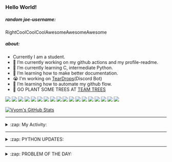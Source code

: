### Hello World!

##### random joe-username:
<!--DON'T REMOVE--->
<!--username:START-->
RightCoolCoolCoolAwesomeAwesomeAwesome
<!--username:END-->

##### about:
- Currently I am a student.
- 🔭 I’m currently working on my github actions and my profile-readme. 
- 🌱 I’m currently learning C, intermediate Python.
- 🌱 I’m learning how to make better documentation.
- 😭 I'm working on [TearDrops](https://github.com/Vyvy-vi/TearDrops)(Discord Bot)
- 🌱 I’m learning how to automate my github flow.
- 🌱 GO PLANT SOME TREES AT [TEAM TREES](https://teamtrees.org/)

![](https://img.shields.io/badge/Editor-Vim-informational?style=flat&logo=Editor&logoColor=white&color=2bbc8a)
![](https://img.shields.io/badge/Editor-VScode-informational?style=flat&logo=<LOGO_NAME>&logoColor=white&color=2bbc8a)
![](https://img.shields.io/badge/OS-MacOS-informational?style=flat&logo=<LOGO_NAME>&logoColor=white&color=2bbc8a)
![](https://img.shields.io/badge/OS-Fedora-informational?style=flat&logo=<LOGO_NAME>&logoColor=white&color=2bbc8a)
![](https://img.shields.io/badge/OS-Ubuntu-informational?style=flat&logo=<LOGO_NAME>&logoColor=white&color=2bbc8a)
![](https://img.shields.io/badge/Tools-mysql-informational?style=flat&logo=<LOGO_NAME>&logoColor=white&color=2bbc8a)
![](https://img.shields.io/badge/Tools-MongoDB-informational?style=flat&logo=<LOGO_NAME>&logoColor=white&color=2bbc8a)
![](https://img.shields.io/badge/Tools-DiscordAPI-informational?style=flat&logo=<LOGO_NAME>&logoColor=white&color=2bbc8a)
![](https://img.shields.io/badge/Tools-GoogleAPIs-informational?style=flat&logo=<LOGO_NAME>&logoColor=white&color=2bbc8a)
![](https://img.shields.io/badge/Tools-ScikitLearn-informational?style=flat&logo=<LOGO_NAME>&logoColor=white&color=2bbc8a)
![](https://img.shields.io/badge/Tools-json-informational?style=flat&logo=<LOGO_NAME>&logoColor=white&color=2bbc8a)
![](https://img.shields.io/badge/Tools-Metasploit-informational?style=flat&logo=<LOGO_NAME>&logoColor=white&color=2bbc8a)
![](https://img.shields.io/badge/Shell-zsh-informational?style=flat&logo=<LOGO_NAME>&logoColor=white&color=2bbc8a)
![](https://img.shields.io/badge/Code-Python-informational?style=flat&logo=<LOGO_NAME>&logoColor=white&color=2bbc8a)
![](https://img.shields.io/badge/Code-Ruby-informational?style=flat&logo=<LOGO_NAME>&logoColor=white&color=2bbc8a)
![](https://img.shields.io/badge/Code-Processing-informational?style=flat&logo=<LOGO_NAME>&logoColor=white&color=2bbc8a)
![](https://img.shields.io/badge/Code-Arduino-informational?style=flat&logo=<LOGO_NAME>&logoColor=white&color=2bbc8a)
![](https://img.shields.io/badge/Graphics-Blender-informational?style=flat&logo=<LOGO_NAME>&logoColor=white&color=2bbc8a)

<a href="https://github.com/Vyvy-vi/Vyvy-vi">
  <img align="center" src="https://profile-readme-git-master.vyvy-vi.vercel.app/api?username=Vyvy-vi&show_icons=true&line_height=27&count_private=true&title_color=ffffff&text_color=c9cacc&icon_color=2bbc8a&bg_color=1d1f21" alt="Vyom's GitHub Stats" />
</a>

---
<details>
  <summary>:zap: My Activity:</summary>
  
<!--START_SECTION:waka-->
![Profile Views](http://img.shields.io/badge/Profile%20Views-10-blue)

**I'm an Early 🐤** 

```text
🌞 Morning    66 commits     ████████████░░░░░░░░░░░░░   47.83% 
🌆 Daytime    25 commits     ████░░░░░░░░░░░░░░░░░░░░░   18.12% 
🌃 Evening    36 commits     ██████░░░░░░░░░░░░░░░░░░░   26.09% 
🌙 Night      11 commits     ██░░░░░░░░░░░░░░░░░░░░░░░   7.97%

```
📅 **I'm Most Productive on Monday** 

```text
Monday       42 commits     ███████░░░░░░░░░░░░░░░░░░   30.43% 
Tuesday      11 commits     ██░░░░░░░░░░░░░░░░░░░░░░░   7.97% 
Wednesday    11 commits     ██░░░░░░░░░░░░░░░░░░░░░░░   7.97% 
Thursday     12 commits     ██░░░░░░░░░░░░░░░░░░░░░░░   8.7% 
Friday       21 commits     ███░░░░░░░░░░░░░░░░░░░░░░   15.22% 
Saturday     19 commits     ███░░░░░░░░░░░░░░░░░░░░░░   13.77% 
Sunday       22 commits     ████░░░░░░░░░░░░░░░░░░░░░   15.94%

```


📊 **This Week I Spent My Time On** 

```text
🔥 Editors: 
Vim                      14 hrs 55 mins      ████████████████████████░   98.02% 
VS Code                  18 mins             ░░░░░░░░░░░░░░░░░░░░░░░░░   1.98%

🐱‍💻 Projects: 
TearDrops                7 hrs 38 mins       ████████████░░░░░░░░░░░░░   50.24% 
EddieBot                 6 hrs 57 mins       ███████████░░░░░░░░░░░░░░   45.71% 
discord.py-heroku-docker-21 mins             ░░░░░░░░░░░░░░░░░░░░░░░░░   2.32% 
Dictu                    14 mins             ░░░░░░░░░░░░░░░░░░░░░░░░░   1.57% 
.dotfiles                1 min               ░░░░░░░░░░░░░░░░░░░░░░░░░   0.11%

💻 Operating System: 
Mac                      15 hrs 13 mins      █████████████████████████   100.0%

```

**I Mostly Code in Python** 

```text
Python                   21 repos            ███████████████████░░░░░░   77.78% 
Processing               1 repo              █░░░░░░░░░░░░░░░░░░░░░░░░   3.7% 
Swift                    1 repo              █░░░░░░░░░░░░░░░░░░░░░░░░   3.7% 
JavaScript               1 repo              █░░░░░░░░░░░░░░░░░░░░░░░░   3.7% 
SCSS                     1 repo              █░░░░░░░░░░░░░░░░░░░░░░░░   3.7%

```



<!--END_SECTION:waka-->
</details>

---
<details>
  <summary>:zap: PYTHON UPDATES:</summary>
  
<!-- BLOG-POST-LIST:START -->
- [Using Computer Vision to Loop Guitar Audio by Tilting the Guitar](https://www.reddit.com/r/Python/comments/jwahd7/using_computer_vision_to_loop_guitar_audio_by/)
- [Beginner Python Vector Library - Need Input](https://www.reddit.com/r/Python/comments/jwa3oc/beginner_python_vector_library_need_input/)
- [A weird post but had to get this off my chest](https://www.reddit.com/r/Python/comments/jw8smu/a_weird_post_but_had_to_get_this_off_my_chest/)
- [Among Us Maze Task in Python](https://www.reddit.com/r/Python/comments/jw8jll/among_us_maze_task_in_python/)
- [Consuming API using python http request module.](https://www.reddit.com/r/Python/comments/jw81lv/consuming_api_using_python_http_request_module/)
<!-- BLOG-POST-LIST:END -->
</details>

---
<details>
  <summary>:zap: PROBLEM OF THE DAY:</summary>
    #TODO
<!--QOTD:START-->
<!--QOTD:END-->
</details>


